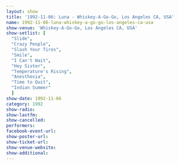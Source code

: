 ```yaml
---
layout: show
title: '1992-11-06: Luna - Whiskey-A-Go-Go, Los Angeles CA, USA'
name: 1992-11-06-luna-whiskey-a-go-go-los-angeles-ca-usa
show-venue: 'Whiskey-A-Go-Go, Los Angeles CA, USA'
show-setlist: [
  "Slide",
  "Crazy People",
  "Slash Your Tires",
  "Smile",
  "I Can't Wait",
  "Hey Sister",
  "Temperature's Rising",
  "Anesthesia",
  "Time to Quit",
  "Indian Summer"
  ]
show-date: 1992-11-06
category: 1992
show-radio: 
show-lastfm: 
show-cancelled: 
performers: 
facebook-event-url: 
show-poster-url: 
show-ticket-url: 
show-venue-website: 
show-additional: 
---
```


